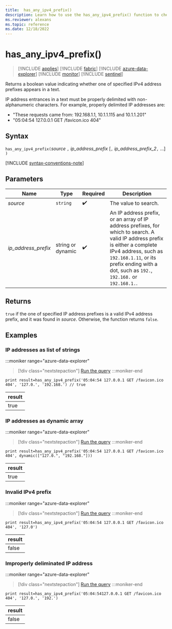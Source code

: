 ```yaml
---
title:  has_any_ipv4_prefix()
description: Learn how to use the has_any_ipv4_prefix() function to check if any IPv4 address prefixes appear in the text.
ms.reviewer: alexans
ms.topic: reference
ms.date: 12/18/2022
---
```

# has_any_ipv4_prefix()

> [!INCLUDE [applies](../includes/applies-to-version/applies.md)] [!INCLUDE [fabric](../includes/applies-to-version/fabric.md)] [!INCLUDE [azure-data-explorer](../includes/applies-to-version/azure-data-explorer.md)] [!INCLUDE [monitor](../includes/applies-to-version/monitor.md)] [!INCLUDE [sentinel](../includes/applies-to-version/sentinel.md)]

Returns a boolean value indicating whether one of specified IPv4 address prefixes appears in a text.

IP address entrances in a text must be properly delimited with non-alphanumeric characters. For example, properly delimited IP addresses are:

* "These requests came from: 192.168.1.1, 10.1.1.115 and 10.1.1.201"
* "05:04:54 127.0.0.1 GET /favicon.ico 404"

## Syntax

`has_any_ipv4_prefix(`*source* `,` *ip_address_prefix* [`,` *ip_address_prefix_2*`,` ...] `)`  

[!INCLUDE [syntax-conventions-note](../includes/syntax-conventions-note.md)]

## Parameters

| Name | Type | Required | Description |
|--|--|--|--|
| *source*| `string` |  :heavy_check_mark: | The value to search.|
| *ip_address_prefix*| string or dynamic |  :heavy_check_mark: | An IP address prefix, or an array of IP address prefixes, for which to search. A valid IP address prefix is either a complete IPv4 address, such as `192.168.1.11`, or its prefix ending with a dot, such as `192.`, `192.168.` or `192.168.1.`.|

## Returns

`true` if the one of specified IP address prefixes is a valid IPv4 address prefix, and it was found in *source*. Otherwise, the function returns `false`.

## Examples

### IP addresses as list of strings

:::moniker range="azure-data-explorer"
> [!div class="nextstepaction"]
> <a href="https://dataexplorer.azure.com/clusters/help/databases/Samples?query=H4sIAAAAAAAAAysoyswrUShKLS7NKbHNSCyOT8yrjM8sKDOJLyhKTcus0FA3MLUyMLEyNVEwNDLXMwBCQwV31xAF/bTEsszk/Dw9IKFgYmCirqOgDlEBZlka6RmaWeipayro6yuUFJWmAgAUwkzUaQAAAA==" target="_blank">Run the query</a>
:::moniker-end

```kusto
print result=has_any_ipv4_prefix('05:04:54 127.0.0.1 GET /favicon.ico 404', '127.0.', '192.168.') // true

```

|result|
|--|
|true|

### IP addresses as dynamic array

:::moniker range="azure-data-explorer"
> [!div class="nextstepaction"]
> <a href="https://dataexplorer.azure.com/clusters/help/databases/Samples?query=H4sIAAAAAAAAAysoyswrUShKLS7NKbHNSCyOT8yrjM8sKDOJLyhKTcus0FA3MLUyMLEyNVEwNDLXMwBCQwV31xAF/bTEsszk/Dw9IKFgYmCirqOQUpmXmJuZrBGtBFGqpKOgZGhppGdoZqGnFKupCQARxDvmbAAAAA==" target="_blank">Run the query</a>
:::moniker-end

```kusto
print result=has_any_ipv4_prefix('05:04:54 127.0.0.1 GET /favicon.ico 404', dynamic(["127.0.", "192.168."]))
```

|result|
|--|
|true|

### Invalid IPv4 prefix

:::moniker range="azure-data-explorer"
> [!div class="nextstepaction"]
> <a href="https://dataexplorer.azure.com/clusters/help/databases/Samples?query=H4sIAAAAAAAAAysoyswrUShKLS7NKbHNSCyOT8yrjM8sKDOJLyhKTcus0FA3MLUyMLEyNVEwNDLXMwBCQwV31xAF/bTEsszk/Dw9IKFgYmCirqOgDlahrgkA7mfKHVQAAAA=" target="_blank">Run the query</a>
:::moniker-end

```kusto
print result=has_any_ipv4_prefix('05:04:54 127.0.0.1 GET /favicon.ico 404', '127.0')
```

|result|
|--|
|false|

### Improperly deliminated IP address

:::moniker range="azure-data-explorer"
> [!div class="nextstepaction"]
> <a href="https://dataexplorer.azure.com/clusters/help/databases/Samples?query=H4sIAAAAAAAAAysoyswrUShKLS7NKbHNSCyOT8yrjM8sKDOJLyhKTcus0FA3MLUyMLEyNTE0MtczAEJDBXfXEAX9tMSyzOT8PD0goWBiYKKuo6AOUQFmWRrpqWsCACl5RqJcAAAA" target="_blank">Run the query</a>
:::moniker-end

```kusto
print result=has_any_ipv4_prefix('05:04:54127.0.0.1 GET /favicon.ico 404', '127.0.', '192.')
```

|result|
|--|
|false|
